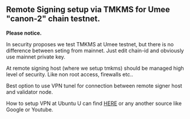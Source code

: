 ## Remote Signing setup via TMKMS for Umee "canon-2" chain testnet.

**Please notice.**

In security proposes we test TMKMS at Umee testnet, but there is no difference between seting from mainnet. Just edit chain-id and obviously use mainnet private key. 

At remote signing host (where we setup tmkms) should be managed high level of security. Like non root access, firewalls etc.. 

Best option to use VPN tunel for connection between remote signer host and validator node.

How to setup VPN at Ubuntu U can find [HERE](https://www.digitalocean.com/community/tutorials/how-to-set-up-and-configure-an-openvpn-server-on-ubuntu-20-04)
or any another source like Google or Youtube.
